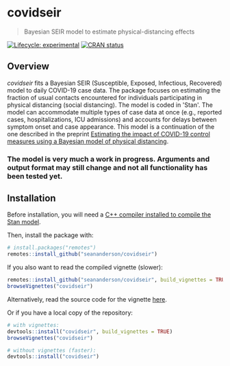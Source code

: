 # covidseir

> Bayesian SEIR model to estimate physical-distancing effects

<!-- badges: start -->
[![Lifecycle: experimental](https://img.shields.io/badge/lifecycle-experimental-orange.svg)](https://www.tidyverse.org/lifecycle/#experimental)
[![CRAN status](https://www.r-pkg.org/badges/version/covidseir)](https://CRAN.R-project.org/package=covidseir)
<!-- badges: end -->

## Overview

*covidseir* fits a Bayesian SEIR (Susceptible, Exposed, Infectious, Recovered)
model to daily COVID-19 case data. The package focuses on estimating the
fraction of usual contacts encountered for individuals participating in physical
distancing (social distancing). The model is coded in 'Stan'. The model can
accommodate multiple types of case data at once (e.g., reported cases,
hospitalizations, ICU admissions) and accounts for delays between symptom onset
and case appearance. This model is a continuation of the one described in the
preprint [Estimating the impact of COVID-19 control measures using a Bayesian model of physical distancing](https://www.medrxiv.org/content/10.1101/2020.04.17.20070086v1).

### The model is very much a work in progress. Arguments and output format may still change and not all functionality has been tested yet. ###

## Installation

Before installation, you will need a [C++ compiler installed to compile the Stan model](https://github.com/stan-dev/rstan/wiki/RStan-Getting-Started).

Then, install the package with:

```r
# install.packages("remotes")
remotes::install_github("seananderson/covidseir")
```

If you also want to read the compiled vignette (slower):

```r
remotes::install_github("seananderson/covidseir", build_vignettes = TRUE)
browseVignettes("covidseir")
```

Alternatively, read the source code for the vignette [here](https://github.com/seananderson/covidseir/tree/master/vignettes).

Or if you have a local copy of the repository:

```r
# with vignettes:
devtools::install("covidseir", build_vignettes = TRUE)
browseVignettes("covidseir")

# without vignettes (faster):
devtools::install("covidseir")
```
